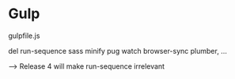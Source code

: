 Gulp
====
gulpfile.js

del
run-sequence
sass
minify
pug
watch
browser-sync
plumber, ...

--> Release 4 will make run-sequence irrelevant